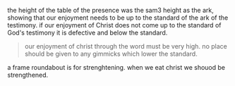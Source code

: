 the height of the table of the presence was the sam3 height as the ark, showing that
our enjoyment needs to be up to the standard of the ark of the testimony. if our
enjoyment of Christ does not come up to the standard of God's testimony it is defective
and below the standard.

> our enjoyment of christ through the word must be very high. no place should be given to any gimmicks which lower the standard.

a frame roundabout is for strenghtening. when we eat christ we shouod be strengthened.
